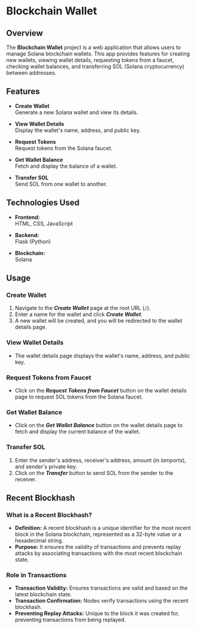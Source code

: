 # Blockchain Wallet

## Overview

The **Blockchain Wallet** project is a web application that allows users to manage Solana blockchain wallets. This app provides features for creating new wallets, viewing wallet details, requesting tokens from a faucet, checking wallet balances, and transferring SOL (Solana cryptocurrency) between addresses.

## Features

- **Create Wallet**  
  Generate a new Solana wallet and view its details.

- **View Wallet Details**  
  Display the wallet's name, address, and public key.

- **Request Tokens**  
  Request tokens from the Solana faucet.

- **Get Wallet Balance**  
  Fetch and display the balance of a wallet.

- **Transfer SOL**  
  Send SOL from one wallet to another.

## Technologies Used

- **Frontend:**  
  HTML, CSS, JavaScript

- **Backend:**  
  Flask (Python)

- **Blockchain:**  
  Solana

## Usage

### Create Wallet

1. Navigate to the **_Create Wallet_** page at the root URL (`/`).
2. Enter a name for the wallet and click **_Create Wallet_**.
3. A new wallet will be created, and you will be redirected to the wallet details page.

### View Wallet Details

- The wallet details page displays the wallet's name, address, and public key.

### Request Tokens from Faucet

- Click on the **_Request Tokens from Faucet_** button on the wallet details page to request SOL tokens from the Solana faucet.

### Get Wallet Balance

- Click on the **_Get Wallet Balance_** button on the wallet details page to fetch and display the current balance of the wallet.

### Transfer SOL

1. Enter the sender's address, receiver's address, amount (in _lamports_), and sender's private key.
2. Click on the **_Transfer_** button to send SOL from the sender to the receiver.

## Recent Blockhash

### What is a Recent Blockhash?

- **Definition:** A recent blockhash is a unique identifier for the most recent block in the Solana blockchain, represented as a 32-byte value or a hexadecimal string.
- **Purpose:** It ensures the validity of transactions and prevents replay attacks by associating transactions with the most recent blockchain state.

### Role in Transactions

- **Transaction Validity:** Ensures transactions are valid and based on the latest blockchain state.
- **Transaction Confirmation:** Nodes verify transactions using the recent blockhash.
- **Preventing Replay Attacks:** Unique to the block it was created for, preventing transactions from being replayed.
